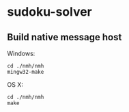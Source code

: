 # sudoku-solver

## Build native message host

Windows:
```
cd ./nmh/nmh
mingw32-make
```
OS X:
```
cd ./nmh/nmh
make
```
